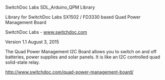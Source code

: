 SwitchDoc Labs SDL_Arduino_QPM Library

Library for SwitchDoc Labs SX1502 / FD3330 based Quad Power Management Board

SwitchDoc Labs - www.switchdoc.com

Version 1.1 August 3, 2015

The Quad Power Management I2C Board allows you to switch on and off batteries, power supplies and solar panels.  It is like an I2C controlled quad solid-state relay.

http://www.switchdoc.com/quad-power-management-board/


